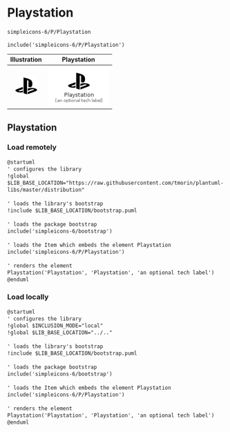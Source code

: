 # Playstation


```text
simpleicons-6/P/Playstation
```

```text
include('simpleicons-6/P/Playstation')
```



| Illustration | Playstation |
| :---: | :---: |
| ![illustration for Illustration](../../simpleicons-6/P/Playstation.png) | ![illustration for Playstation](../../simpleicons-6/P/Playstation.Local.png) |




## Playstation

### Load remotely
```plantuml
@startuml
' configures the library
!global $LIB_BASE_LOCATION="https://raw.githubusercontent.com/tmorin/plantuml-libs/master/distribution"

' loads the library's bootstrap
!include $LIB_BASE_LOCATION/bootstrap.puml

' loads the package bootstrap
include('simpleicons-6/bootstrap')

' loads the Item which embeds the element Playstation
include('simpleicons-6/P/Playstation')

' renders the element
Playstation('Playstation', 'Playstation', 'an optional tech label')
@enduml
```

### Load locally
```plantuml
@startuml
' configures the library
!global $INCLUSION_MODE="local"
!global $LIB_BASE_LOCATION="../.."

' loads the library's bootstrap
!include $LIB_BASE_LOCATION/bootstrap.puml

' loads the package bootstrap
include('simpleicons-6/bootstrap')

' loads the Item which embeds the element Playstation
include('simpleicons-6/P/Playstation')

' renders the element
Playstation('Playstation', 'Playstation', 'an optional tech label')
@enduml
```

